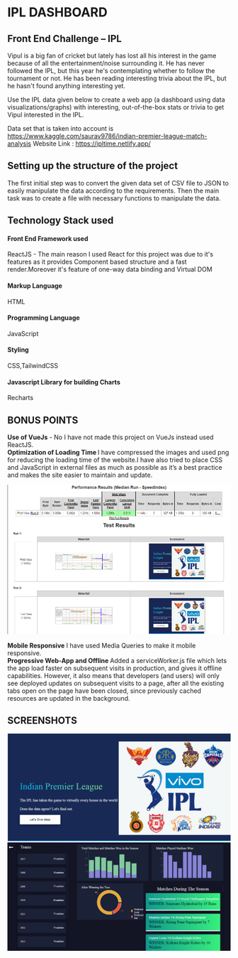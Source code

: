 # IPL DASHBOARD
<h2 align="left">  Front End Challenge – IPL </h2>

Vipul is a big fan of cricket but lately has lost all his interest in the game because of all the entertainment/noise surrounding it. He has never followed the IPL, but this year he's contemplating whether to follow the tournament or not. He has been reading interesting trivia about the IPL, but he hasn't found anything interesting yet.

Use the IPL data given below to create a web app (a dashboard using data visualizations/graphs) with interesting, out-of-the-box stats or trivia to get Vipul interested in the IPL.

Data set that is taken into account is https://www.kaggle.com/saurav9786/indian-premier-league-match-analysis
Website Link : https://ipltime.netlify.app/

## Setting up the structure of the project
The first initial step was to convert the given data set of CSV file to JSON to easily manipulate the data according to the requirements. Then the main task was to create a file
with necessary functions to manipulate the data.

## Technology Stack used
<h4>Front End Framework used</h4> ReactJS - The main reason I used React for this project was due to it's features as it provides Component based structure and a fast render.Moreover it's feature of one-way data binding and Virtual DOM</br>
<h4>Markup Language</h4> HTML<br/>
<h4>Programming Language </h4>JavaScript<br/>
<h4>Styling </h4>CSS,TailwindCSS<br/>
<h4>Javascript Library for building Charts </h4>Recharts<br/>

## BONUS POINTS
<b>Use of VueJs</b> - No I have not made this project on VueJs instead used ReactJS. <br/>
<b> Optimization of Loading Time </b> I have compressed the images and used png for reducing the loading time of the website.I have also tried to place CSS and JavaScript in external files as much as possible as it’s a best practice and makes the site easier to maintain and update.

<img src= "https://github.com/tanvi003/CricManiac/blob/develop/src/Screenshots/Loading%20Time.PNG"/>

<b>Mobile Responsive</b> I have used Media Queries to make it mobile responsive. <br/>
<b> Progressive Web-App and Offline </b> Added a serviceWorker.js file which lets the app load faster on subsequent visits in production, and gives
 it offline capabilities. However, it also means that developers (and users)
 will only see deployed updates on subsequent visits to a page, after all the
 existing tabs open on the page have been closed, since previously cached
 resources are updated in the background.

## SCREENSHOTS

<img src= "https://github.com/tanvi003/CricManiac/blob/develop/src/Screenshots/LandingPage.PNG"/>
<img src ="https://github.com/tanvi003/CricManiac/blob/develop/src/Screenshots/Dashboard.PNG"/>
